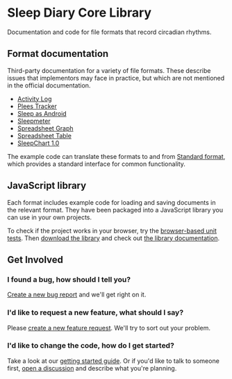 # Sleep Diary Core Library

Documentation and code for file formats that record circadian rhythms.

## Format documentation

Third-party documentation for a variety of file formats.  These describe issues that implementors may face in practice, but which are not mentioned in the official documentation.

- [Activity Log](src/ActivityLog/)
- [Plees Tracker](src/PleesTracker/)
- [Sleep as Android](src/SleepAsAndroid/)
- [Sleepmeter](src/Sleepmeter/)
- [Spreadsheet Graph](src/SpreadsheetGraph/)
- [Spreadsheet Table](src/SpreadsheetTable/)
- [SleepChart 1.0](src/SleepChart1/)

The example code can translate these formats to and from [Standard format](src/Standard), which provides a standard interface for common functionality.

## JavaScript library

Each format includes example code for loading and saving documents in the relevant format.  They have been packaged into a JavaScript library you can use in your own projects.

To check if the project works in your browser, try the [browser-based unit tests](browser_test.html).  Then [download the library](sleepdiary-core.min.js) and check out [the library documentation](doc/).

## Get Involved

### I found a bug, how should I tell you?

[Create a new bug report](https://github.com/sleepdiary/core/issues/new?assignees=&labels=&template=bug_report.md&title=) and we'll get right on it.

### I'd like to request a new feature, what should I say?

Please [create a new feature request](https://github.com/sleepdiary/core/issues/new?assignees=&labels=&template=feature_request.md&title=).  We'll try to sort out your problem.

### I'd like to change the code, how do I get started?

Take a look at our [getting started guide](https://github.com/sleepdiary/docs/blob/main/development/getting-started.md).  Or if you'd like to talk to someone first, [open a discussion](https://github.com/sleepdiary/sleepdiary.github.io/discussions) and describe what you're planning.
